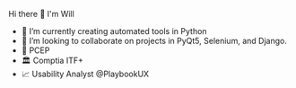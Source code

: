 Hi there 👋 I'm Will

- 🎨 I’m currently creating automated tools in Python
- 👯 I’m looking to collaborate on projects in PyQt5, Selenium, and Django.
- 🥂 PCEP 
- 🏛 Comptia ITF+
- 📈 Usability Analyst @PlaybookUX
